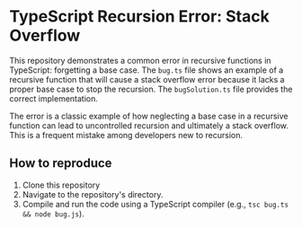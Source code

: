 # TypeScript Recursion Error: Stack Overflow

This repository demonstrates a common error in recursive functions in TypeScript:  forgetting a base case.  The `bug.ts` file shows an example of a recursive function that will cause a stack overflow error because it lacks a proper base case to stop the recursion. The `bugSolution.ts` file provides the correct implementation.

The error is a classic example of how neglecting a base case in a recursive function can lead to uncontrolled recursion and ultimately a stack overflow. This is a frequent mistake among developers new to recursion.

## How to reproduce

1. Clone this repository
2. Navigate to the repository's directory.
3. Compile and run the code using a TypeScript compiler (e.g., `tsc bug.ts && node bug.js`).